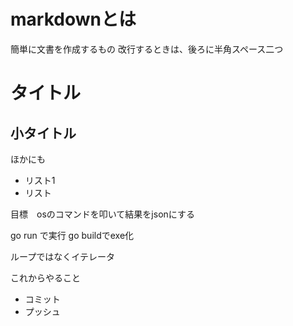 # markdownとは
簡単に文書を作成するもの
改行するときは、後ろに半角スペース二つ  
# タイトル
## 小タイトル
ほかにも
 * リスト1
 * リスト

 目標　osのコマンドを叩いて結果をjsonにする

 go run で実行
 go buildでexe化

 ループではなくイテレータ

 これからやること
 * コミット
 * プッシュ